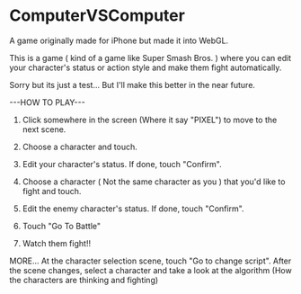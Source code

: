 # ComputerVSComputer
A game originally made for iPhone but made it into WebGL.

This is a game ( kind of a game like Super Smash Bros. ) where you can edit your character's status or
action style and make them fight automatically.

Sorry but its just a test... But I'll make this better in the near future.


---HOW TO PLAY---

1. Click somewhere in the screen (Where it say "PIXEL") to move to the next scene. 
2. Choose a character and touch.
3. Edit your character's status. If done, touch "Confirm".
4. Choose a character ( Not the same character as you ) that you'd like to fight and touch.
5. Edit the enemy character's status. If done, touch "Confirm".
6. Touch "Go To Battle"

7. Watch them fight!! 

MORE...
At the character selection scene, touch "Go to change script".
After the scene changes, select a character and take a look at the algorithm
(How the characters are thinking and fighting)

